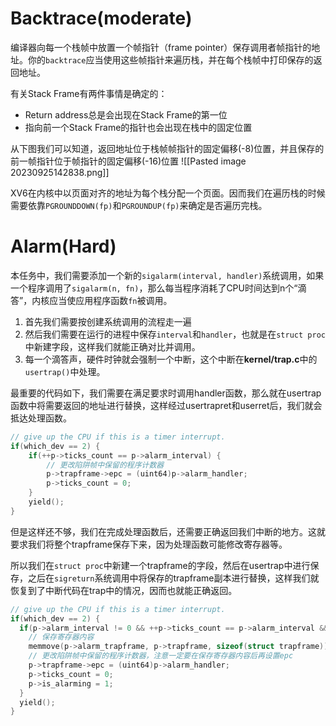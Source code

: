 # Backtrace(moderate)
编译器向每一个栈帧中放置一个帧指针（frame pointer）保存调用者帧指针的地址。你的`backtrace`应当使用这些帧指针来遍历栈，并在每个栈帧中打印保存的返回地址。

有关Stack Frame有两件事情是确定的：
- Return address总是会出现在Stack Frame的第一位
- 指向前一个Stack Frame的指针也会出现在栈中的固定位置

从下图我们可以知道，返回地址位于栈帧帧指针的固定偏移(-8)位置，并且保存的前一帧指针位于帧指针的固定偏移(-16)位置
![[Pasted image 20230925142838.png]]

XV6在内核中以页面对齐的地址为每个栈分配一个页面。因而我们在遍历栈的时候需要依靠`PGROUNDDOWN(fp)`和`PGROUNDUP(fp)`来确定是否遍历完栈。

# Alarm(Hard)
本任务中，我们需要添加一个新的`sigalarm(interval, handler)`系统调用，如果一个程序调用了`sigalarm(n, fn)`，那么每当程序消耗了CPU时间达到n个“滴答”，内核应当使应用程序函数`fn`被调用。

1. 首先我们需要按创建系统调用的流程走一遍
2. 然后我们需要在运行的进程中保存`interval`和`handler`，也就是在`struct proc`中新建字段，这样我们就能正确对比并调用。
3. 每一个滴答声，硬件时钟就会强制一个中断，这个中断在**kernel/trap.c**中的`usertrap()`中处理。

最重要的代码如下，我们需要在满足要求时调用handler函数，那么就在usertrap函数中将需要返回的地址进行替换，这样经过usertrapret和userret后，我们就会抵达处理函数。
```C
// give up the CPU if this is a timer interrupt.
if(which_dev == 2) {
    if(++p->ticks_count == p->alarm_interval) {
        // 更改陷阱帧中保留的程序计数器
        p->trapframe->epc = (uint64)p->alarm_handler;
        p->ticks_count = 0;
    }
    yield();
}
```

但是这样还不够，我们在完成处理函数后，还需要正确返回我们中断的地方。这就要求我们将整个trapframe保存下来，因为处理函数可能修改寄存器等。

所以我们在`struct proc`中新建一个trapframe的字段，然后在usertrap中进行保存，之后在`sigreturn`系统调用中将保存的trapframe副本进行替换，这样我们就恢复到了中断代码在trap中的情况，因而也就能正确返回。

```C
// give up the CPU if this is a timer interrupt.
if(which_dev == 2) {
  if(p->alarm_interval != 0 && ++p->ticks_count == p->alarm_interval && p->is_alarming == 0) {
    // 保存寄存器内容
    memmove(p->alarm_trapframe, p->trapframe, sizeof(struct trapframe));
    // 更改陷阱帧中保留的程序计数器，注意一定要在保存寄存器内容后再设置epc
    p->trapframe->epc = (uint64)p->alarm_handler;
    p->ticks_count = 0;
    p->is_alarming = 1;
  }
  yield();
}
```





